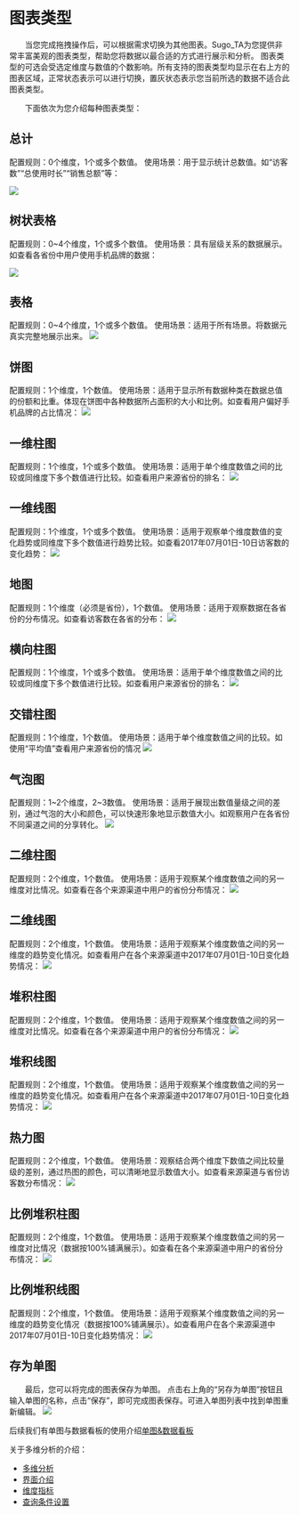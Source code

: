 # 图表类型
&emsp;&emsp;当您完成拖拽操作后，可以根据需求切换为其他图表。Sugo_TA为您提供非常丰富美观的图表类型，帮助您将数据以最合适的方式进行展示和分析。
图表类型的可选会受选定维度与数值的个数影响。所有支持的图表类型均显示在右上方的图表区域，正常状态表示可以进行切换，置灰状态表示您当前所选的数据不适合此图表类型。

&emsp;&emsp;下面依次为您介绍每种图表类型：

## 总计
配置规则：0个维度，1个或多个数值。
使用场景：用于显示统计总数值。如“访客数”“总使用时长”“销售总额”等：

![](/assets/chart/chart-1.png)

## 树状表格
配置规则：0~4个维度，1个或多个数值。
使用场景：具有层级关系的数据展示。如查看各省份中用户使用手机品牌的数据：
 
![](/assets/chart/chart-2.png)

## 表格
配置规则：0~4个维度，1个或多个数值。
使用场景：适用于所有场景。将数据元真实完整地展示出来。
 ![](/assets/chart/chart-3.png)

## 饼图
配置规则：1个维度，1个数值。
使用场景：适用于显示所有数据种类在数据总值的份额和比重。体现在饼图中各种数据所占面积的大小和比例。如查看用户偏好手机品牌的占比情况：
 ![](/assets/chart/chart-4.png)

## 一维柱图
配置规则：1个维度，1个或多个数值。
使用场景：适用于单个维度数值之间的比较或同维度下多个数值进行比较。如查看用户来源省份的排名：
 ![](/assets/chart/chart-5.png)

## 一维线图
配置规则：1个维度，1个或多个数值。
使用场景：适用于观察单个维度数值的变化趋势或同维度下多个数值进行趋势比较。如查看2017年07月01日-10日访客数的变化趋势：
 ![](/assets/chart/chart-6.png)
## 地图
配置规则：1个维度（必须是省份），1个数值。
使用场景：适用于观察数据在各省份的分布情况。如查看访客数在各省的分布：
 ![](/assets/chart/chart-7.png)

## 横向柱图
配置规则：1个维度，1个或多个数值。
使用场景：适用于单个维度数值之间的比较或同维度下多个数值进行比较。如查看用户来源省份的排名：
 ![](/assets/chart/chart-8.png)

## 交错柱图
配置规则：1个维度，1个数值。
使用场景：适用于单个维度数值之间的比较。如使用“平均值”查看用户来源省份的情况
 ![](/assets/chart/chart-9.png)

## 气泡图
配置规则：1~2个维度，2~3数值。
使用场景：适用于展现出数值量级之间的差别，通过气泡的大小和颜色，可以快速形象地显示数值大小。如观察用户在各省份不同渠道之间的分享转化。
 ![](/assets/chart/chart-10.png)
## 二维柱图
配置规则：2个维度，1个数值。
使用场景：适用于观察某个维度数值之间的另一维度对比情况。如查看在各个来源渠道中用户的省份分布情况：
 ![](/assets/chart/chart-11.png)


## 二维线图
配置规则：2个维度，1个数值。
使用场景：适用于观察某个维度数值之间的另一维度的趋势变化情况。如查看用户在各个来源渠道中2017年07月01日-10日变化趋势情况：
 ![](/assets/chart/chart-12.png)


## 堆积柱图
配置规则：2个维度，1个数值。
使用场景：适用于观察某个维度数值之间的另一维度对比情况。如查看在各个来源渠道中用户的省份分布情况：
 ![](/assets/chart/chart-13.png)


## 堆积线图
配置规则：2个维度，1个数值。
使用场景：适用于观察某个维度数值之间的另一维度的趋势变化情况。如查看用户在各个来源渠道中2017年07月01日-10日变化趋势情况：
 ![](/assets/chart/chart-14.png)


## 热力图
配置规则：2个维度，1个数值。
使用场景：观察结合两个维度下数值之间比较量级的差别，通过热图的颜色，可以清晰地显示数值大小。如查看来源渠道与省份访客数分布情况：
 ![](/assets/chart/chart-15.png)

## 比例堆积柱图
配置规则：2个维度，1个数值。
使用场景：适用于观察某个维度数值之间的另一维度对比情况（数据按100%铺满展示）。如查看在各个来源渠道中用户的省份分布情况：
 ![](/assets/chart/chart-16.png)
## 比例堆积线图
配置规则：2个维度，1个数值。
使用场景：适用于观察某个维度数值之间的另一维度的趋势变化情况（数据按100%铺满展示）。如查看用户在各个来源渠道中2017年07月01日-10日变化趋势情况：
 ![](/assets/chart/chart-17.png)

## 存为单图
&emsp;&emsp;最后，您可以将完成的图表保存为单图。
点击右上角的“另存为单图”按钮且输入单图的名称，点击“保存”，即可完成图表保存。可进入单图列表中找到单图重新编辑。
 ![](/assets/chart/save-slices.gif)

后续我们有单图与数据看板的使用介绍[单图&数据看板](slices&board.md)


关于多维分析的介绍：
* [多维分析](data-index.md)
* [界面介绍](data-index.md#intro)
* [维度指标](dimen-quota.md)
* [查询条件设置](query-condition.md)